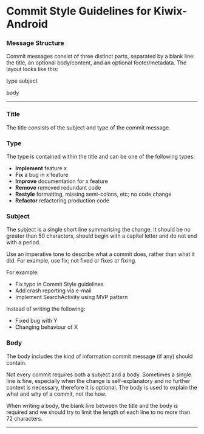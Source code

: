 # Commit Style Guidelines for Kiwix-Android

### Message Structure
Commit messages consist of three distinct parts, separated by a blank line: the title, an optional body/content, and an optional footer/metadata. The layout looks like this:

type subject

body

***

### Title
The title consists of the subject and type of the commit message.

### Type
The type is contained within the title and can be one of the following types:

* **Implement** feature x
* **Fix** a bug in x feature
* **Improve** documentation for x feature
* **Remove** removed redundant code
* **Restyle** formatting, missing semi-colons, etc; no code change
* **Refactor** refactoring production code

### Subject
The subject is a single short line summarising the change. It should be no greater than 50 characters, should begin with a capital letter and do not end with a period.

Use an imperative tone to describe what a commit does, rather than what it did. For example, use fix; not fixed or fixes or fixing.

For example:
- Fix typo in Commit Style guidelines
- Add crash reporting via e-mail
- Implement SearchActivity using MVP pattern

Instead of writing the following:
- Fixed bug with Y
- Changing behaviour of X

### Body
The body includes the kind of information commit message (if any) should contain.

Not every commit requires both a subject and a body. Sometimes a single line is fine, especially when the change is self-explanatory and no further context is necessary, therefore it is optional. The body is used to explain the what and why of a commit, not the how.

When writing a body, the blank line between the title and the body is required and we should try to limit the length of each line to no more than 72 characters.

***
